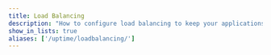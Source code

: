 ```yaml
---
title: Load Balancing
description: "How to configure load balancing to keep your applications highly available."
show_in_lists: true
aliases: ['/uptime/loadbalancing/']
---
```

